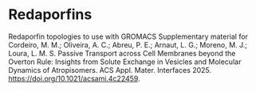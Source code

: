 # Redaporfins
Redaporfin topologies to use with GROMACS
Supplementary material for
Cordeiro, M. M.; Oliveira, A. C.; Abreu, P. E.; Arnaut, L. G.; Moreno, M. J.; Loura, L. M. S. Passive Transport across Cell Membranes beyond the Overton Rule: Insights from Solute Exchange in Vesicles and Molecular Dynamics of Atropisomers. ACS Appl. Mater. Interfaces 2025. https://doi.org/10.1021/acsami.4c22459.
